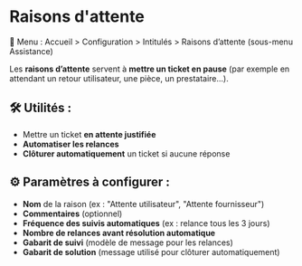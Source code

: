 # Raisons d'attente


📍 Menu : Accueil > Configuration > Intitulés > Raisons d’attente (sous-menu Assistance)

Les **raisons d’attente** servent à **mettre un ticket en pause** (par exemple en attendant un retour utilisateur, une pièce, un prestataire…).



## **🛠️ Utilités :**

- Mettre un ticket **en attente justifiée**
- **Automatiser les relances**
- **Clôturer automatiquement** un ticket si aucune réponse



## **⚙️ Paramètres à configurer :**

- **Nom** de la raison (ex : "Attente utilisateur", "Attente fournisseur")
- **Commentaires** (optionnel)
- **Fréquence des suivis automatiques** (ex : relance tous les 3 jours)
- **Nombre de relances avant résolution automatique**
- **Gabarit de suivi** (modèle de message pour les relances)
- **Gabarit de solution** (message utilisé pour clôturer automatiquement)

